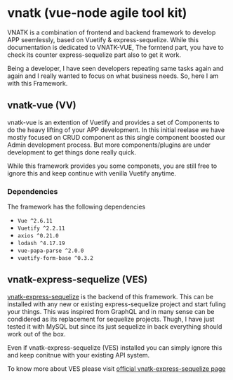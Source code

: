 # vnatk (vue-node agile tool kit)

VNATK is a combination of frontend and backend framework to develop APP seemlessly, based on Vuetify & express-sequelize.
While this documentation is dedicated to VNATK-VUE, The forntend part, you have to check its counter express-sequelize part also to get it work.

Being a developer, I have seen developers repeating same tasks again and again and I really wanted to focus on what business needs. So, here I am with this Framework.

## vnatk-vue (VV)
vnatk-vue is an extention of Vuetify and provides a set of Components to do the heavy lifting of your APP development. In this initial reelase we have mostly focused on CRUD component as this single component boosted our Admin development process. But more components/plugins are under development to get things done really quick.

While this framework provides you some componets, you are still free to ignore this and keep continue with venilla Vuetify anytime.

### Dependencies
The framework has the following dependencies

* `Vue ^2.6.11` 
* `Vuetify ^2.2.11` 
* `axios ^0.21.0` 
* `lodash ^4.17.19` 
* `vue-papa-parse ^2.0.0` 
* `vuetify-form-base ^0.3.2` 


## vnatk-express-sequelize (VES)
[vnatk-express-sequelize]((https://github.com/gowrav-vishwakarma/vnatk-express-sequelize)) is the backend of this framework. This can be installed with any new or existing express-sequelize project and start fuling your things. This was inspired from GraphQL and in many sense can be condidered as its replacement for sequelize projects. Thugh, I have just tested it with MySQL but since its just sequelize in back everything should work out of the box.

Even if vnatk-express-sequelize (VES) installed you can simply ignore this and keep conitnue with your existing API system.

To know more about VES please visit [official vnatk-express-sequelize page](https://github.com/gowrav-vishwakarma/vnatk-express-sequelize)
